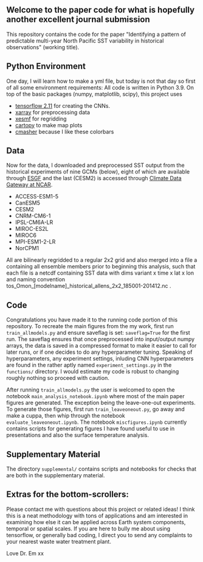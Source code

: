 ## Welcome to the paper code for what is hopefully another excellent journal submission

This repository contains the code for the paper "Identifying a pattern of predictable multi-year North Pacific SST variability in historical observations" (working title). 

## Python Environment
One day, I will learn how to make a yml file, but today is not that day so first of all some environment requirements: All code is written in Python 3.9. On top of the basic packages (numpy, matplotlib, scipy), this project uses 
* [tensorflow 2.11](https://www.tensorflow.org/install) for creating the CNNs.
* [xarray](https://docs.xarray.dev/en/stable/getting-started-guide/installing.html) for preprocessing data
* [xesmf](https://xesmf.readthedocs.io/en/stable/installation.html) for regridding
* [cartopy](https://scitools.org.uk/cartopy/docs/latest/installing.html) to make map plots
* [cmasher](https://cmasher.readthedocs.io/user/introduction.html#how-to-install) because I like these colorbars

## Data
Now for the data, I downloaded and preprocessed SST output from the historical experiments of nine GCMs (below), eight of which are available through [ESGF](https://aims2.llnl.gov/search) and the last (CESM2) is accessed through [Climate Data Gateway at NCAR](https://www.earthsystemgrid.org/dataset/ucar.cgd.cesm2le.atm.proc.monthly_ave.SST.html). 
* ACCESS-ESM1-5
* CanESM5
* CESM2
* CNRM-CM6-1
* IPSL-CM6A-LR
* MIROC-ES2L
* MIROC6
* MPI-ESM1-2-LR
* NorCPM1

All are bilinearly regridded to a regular 2x2 grid and also merged into a file a containing all ensemble members prior to beginning this analysis, such that each file is a netcdf containing SST data with dims variant x time x lat x lon and naming convention tos_Omon_\[modelname\]_historical_allens_2x2_185001-201412.nc .

## Code
Congratulations you have made it to the running code portion of this repository. To recreate the main figures from the my work, first run ```train_allmodels.py``` and ensure saveflag is set: ```saveflag=True``` for the first run. The saveflag ensures that once preprocessed into input/output numpy arrays, the data is saved in a compressed format to make it easier to call for later runs, or if one decides to do any hyperparameter tuning. Speaking of hyperparameters, any experiment settings, inluding CNN hyperparameters are found in the rather aptly named ```experiment_settings.py``` in the ```functions/``` directory. I would estimate my code is robust to changing roughly nothing so proceed with caution. 

After running ```train_allmodels.py``` the user is welcomed to open the notebook ```main_analysis_notebook.ipynb``` where most of the main paper figures are generated. The exception being the leave-one-out experiments. To generate those figures, first run ```train_leaveoneout.py```, go away and make a cuppa, then whip through the notebook ```evaluate_leaveoneout.ipynb```. The notebook ```miscfigures.ipynb``` currently contains scripts for generating figures I have found useful to use in presentations and also the surface temperature analysis.

## Supplementary Material
The directory ```supplemental/``` contains scripts and notebooks for checks that are both in the supplementary material.

## Extras for the bottom-scrollers:
Please contact me with questions about this project or related ideas! I think this is a neat methodology with tons of applications and am interested in examining how else it can be applied across Earth system components, temporal or spatial scales. If you are here to bully me about using tensorflow, or generally bad coding, I direct you to send any complaints to your nearest waste water treatment plant. 

Love Dr. Em xx


